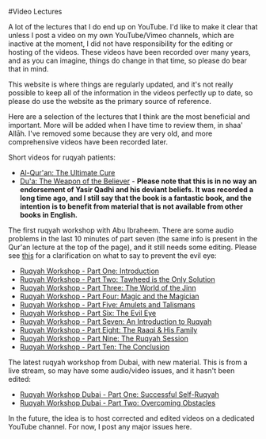 [title: Muhammad Tim Humble's Video Lectures - muhammadtim.com]:/
[menu: Videos]:/
[menu-locgroup: primary]:/
[order: 5]:/

#Video Lectures

A lot of the lectures that I do end up on YouTube. I'd like to make it clear that unless I post a video on my own YouTube/Vimeo channels, which are inactive at the moment, I did not have responsibility for the editing or hosting of the videos. These videos have been recorded over many years, and as you can imagine, things do change in that time, so please do bear that in mind. 

This website is where things are regularly updated, and it's not really possible to keep all of the information in the videos perfectly up to date, so please do use the website as the primary source of reference.

Here are a selection of the lectures that I think are the most beneficial and important. More will be added when I have time to review them, in shaa' Allāh. I've removed some because they are very old, and more comprehensive videos have been recorded later.

Short videos for ruqyah patients:

* [Al-Qur'an: The Ultimate Cure](http://youtu.be/p1zLqbVk9EE)
* [Du'a: The Weapon of the Believer](http://youtu.be/UYgBOpHtqzE) - **Please note that this is in no way an endorsement of Yasir Qadhi and his deviant beliefs. It was recorded a long time ago, and I still say that the book is a fantastic book, and the intention is to benefit from material that is not available from other books in English.**

The first ruqyah workshop with Abu Ibraheem. There are some audio problems in the last 10 minutes of part seven (the same info is present in the Qur'an lecture at the top of the page), and it still needs some editing. Please see [this](/posts/confusion-over-how-to-seek-blessings-for-someone-to-prevent-the-evil-eye) for a clarification on what to say to prevent the evil eye:

* [Ruqyah Workshop - Part One: Introduction](http://www.youtube.com/watch?v=r2GjxuAaamc)
* [Ruqyah Workshop - Part Two: Tawheed is the Only Solution](http://www.youtube.com/watch?v=zZUERpYaXJU)
* [Ruqyah Workshop - Part Three: The World of the Jinn](http://www.youtube.com/watch?v=Wys88S3VQG4)
* [Ruqyah Workshop - Part Four: Magic and the Magician](http://www.youtube.com/watch?v=RBpy-kfg6Kg)
* [Ruqyah Workshop - Part Five: Amulets and Talismans](http://www.youtube.com/watch?v=kXm6LFaTKX8&feature=c4-overview&list=UUXwQCBzDSa1wlj36I2x4BFQ)
* [Ruqyah Workshop - Part Six: The Evil Eye](http://www.youtube.com/watch?v=nDSvkNuh5uo)
* [Ruqyah Workshop - Part Seven: An Introduction to Ruqyah](http://www.youtube.com/watch?v=xJki92e5ex0)
* [Ruqyah Workshop - Part Eight: The Raaqi & His Family](http://www.youtube.com/watch?v=Huz_ts9SpcE)
* [Ruqyah Workshop - Part Nine: The Ruqyah Session](http://www.youtube.com/watch?v=6vJNq_KiHwY)
* [Ruqyah Workshop - Part Ten: The Conclusion](http://www.youtube.com/watch?v=OmJQw161R1k)

The latest ruqyah workshop from Dubai, with new material. This is from a live stream, so may have some audio/video issues, and it hasn't been edited:

* [Ruqyah Workshop Dubai - Part One: Successful Self-Ruqyah](https://www.youtube.com/watch?v=MsdNC76a-Po)
* [Ruqyah Workshop Dubai - Part Two: Overcoming Obstacles](https://www.youtube.com/watch?v=rXjrSYWLHwQ)

In the future, the idea is to host corrected and edited videos on a dedicated YouTube channel. For now, I post any major issues here.
